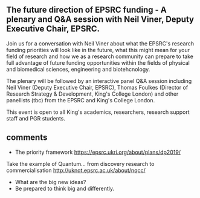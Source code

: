 The future direction of EPSRC funding - A plenary and Q&A session with Neil Viner, Deputy Executive Chair, EPSRC.
---


Join us for a conversation with Neil Viner about what the EPSRC's research funding priorities will look like in the future, what this might mean for your field of research and how we as a research community can prepare to take full advantage of future funding opportunities within the fields of physical and biomedical sciences, engineering and biotehcnology.

The plenary will be followed by an interactive panel Q&A session including Neil Viner (Deputy Executive Chair, EPSRC), Thomas Foulkes (Director of Research Strategy & Development, King's College London) and other panellists (tbc) from the EPSRC and King's College London.

This event is open to all King's academics, researchers, research support staff and PGR students.

## comments

* The priority framework
https://epsrc.ukri.org/about/plans/dp2019/


Take the example of Quantum... from discovery research to commercialisation
http://uknqt.epsrc.ac.uk/about/nqcc/

* What are the big new ideas?
* Be prepared to think big and differently.




